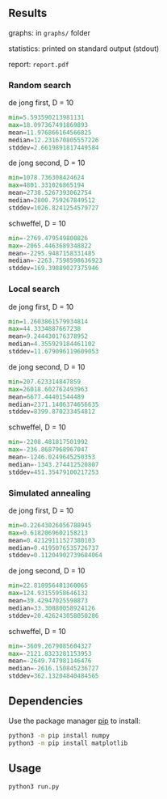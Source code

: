 ## Results

graphs: in ```graphs/``` folder

statistics: printed on standard output (stdout)

report: ```report.pdf```

### Random search

de jong first, D = 10

```python
min=5.593590213981131
max=18.097367491869893
mean=11.976866164566825
median=12.231670805557226
stddev=2.6619891817449584
```

de jong second, D = 10

```python
min=1078.736308424624
max=4801.331026865194
mean=2738.5267393062754
median=2800.759267849512
stddev=1026.8241254579727
```

schweffel, D = 10

```python
min=-2769.479549800826
max=-2065.4463689348822
mean=-2295.9487158331485
median=-2263.7598598636923
stddev=169.39889027375946
```

### Local search

de jong first, D = 10

```python
min=1.2603861579934814
max=44.3334887667238
mean=9.244430176378952
median=4.355929184461102
stddev=11.679096119609053
```

de jong second, D = 10

```python
min=207.623314847859
max=26018.602762493963
mean=6677.44401544489
median=2371.1406374656635
stddev=8399.870233454812
```

schweffel, D = 10

```python
min=-2208.481817501992
max=-236.8687968967047
mean=-1246.0249645250353
median=-1343.274412520807
stddev=451.35479100217253
```

### Simulated annealing

de jong first, D = 10

```python
min=0.22643026056788945
max=0.6182069602158213
mean=0.42129111527380103
median=0.4195076535726737
stddev=0.11204902739684064
```

de jong second, D = 10

```python
min=22.818956481360065
max=124.93155958646132
mean=39.42947025598873
median=33.30880058924126
stddev=20.426243058050286
```

schweffel, D = 10

```python
min=-3609.2679085604327
max=-2121.8323281153953
mean=-2649.747981146476
median=-2616.150845236727
stddev=362.13204840484565
```

## Dependencies

Use the package manager [pip](https://pip.pypa.io/en/stable/) to install:

```bash
python3 -m pip install numpy
python3 -m pip install matplotlib
```

## Usage

```python
python3 run.py
```

